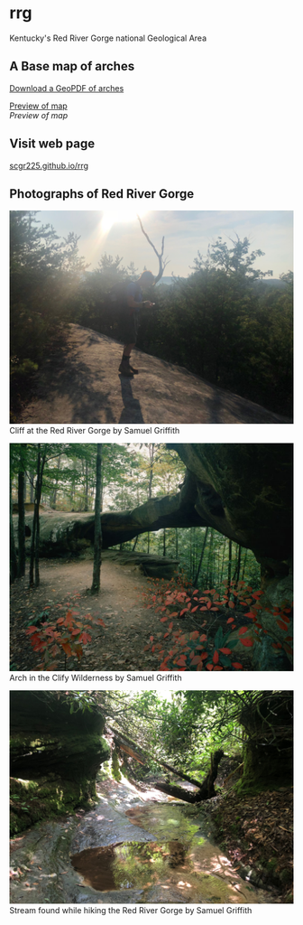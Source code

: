# rrg
Kentucky's Red River Gorge national Geological Area
## A Base map of arches
[Download a GeoPDF of arches](https://scgr225.github.io/rrg/basemap/rrg.pdf)

[Preview of map](basemap/rrg.jpg)    
*Preview of map*

## Visit web page

[scgr225.github.io/rrg](https://scgr225.github.io/rrg)

## Photographs of Red River Gorge
![Cliff](cliff.jpg)
Cliff at the Red River Gorge by Samuel Griffith

![Clifty wilderness](clifty.jpg)
Arch in the Clify Wilderness by Samuel Griffith

![Stream](stream.jpg)
Stream found while hiking the Red River Gorge by Samuel Griffith


